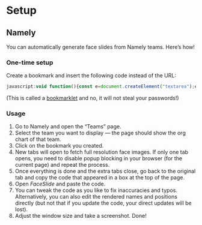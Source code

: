# Setup

## Namely

You can automatically generate face slides from Namely teams. Here’s how!

### One-time setup

Create a bookmark and insert the following code instead of the URL:

```javascript
javascript:void function(){const e=document.createElement("textarea");e.style.display="block",document.querySelector("section > .inner_holder").prepend(e);const t=[].slice.call(document.querySelectorAll(".position")).filter(function(e){return!e.querySelector("a.position-box").classList.contains("is_open")}),n=[];t.forEach(function(e){const t=window.open(e.querySelector("a.position-box").href);t.onload=function(){const o=t.document.querySelector(".profile-hero-image").src;n.push({name:e.querySelector(".full-name").textContent,position:e.querySelector(".job-title").textContent,face:o}),t.close()}});const o=document.querySelector("h1").textContent.replace("Group: ",""),c=setInterval(function(){n.length==t.length%26%26(e.value="%23 "+o+"\n\n"+n.map(function(e){return"* "+e.name+", "+e.position+" ![picture]("+e.face+")"}).join("\n"),clearInterval(c),alert("Done!"))},1e3)}();
```

(This is called a [bookmarklet](https://en.wikipedia.org/wiki/Bookmarklet) and no, it will not steal your passwords!)

### Usage

1. Go to Namely and open the “Teams” page.
2. Select the team you want to display — the page should show the org chart of that team.
3. Click on the bookmark you created.
4. New tabs will open to fetch full resolution face images. If only one tab opens, you need to disable popup blocking in your browser (for the current page) and repeat the process.
5. Once everything is done and the extra tabs close, go back to the original tab and copy the code that appeared in a box at the top of the page.
6. Open *FaceSlide* and paste the code.
7. You can tweak the code as you like to fix inaccuracies and typos. Alternatively, you can also edit the rendered names and positions directly (but not that if you update the code, your direct updates will be lost).
8. Adjust the window size and take a screenshot. Done!